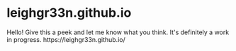 # leighgr33n.github.io
<p> Hello! Give this a peek and let me know what you think. It's definitely a work in progress. 
https://leighgr33n.github.io/ </p>
